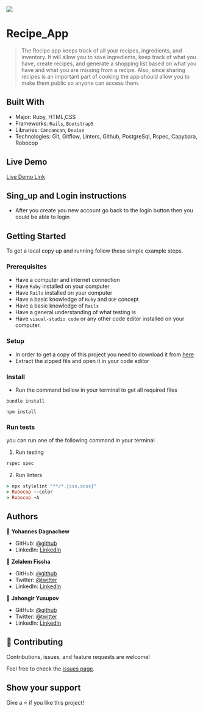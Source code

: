 ![](https://img.shields.io/badge/Microverse-blueviolet)

# Recipe_App

> The Recipe app keeps track of all your recipes, ingredients, and inventory. It will allow you to save ingredients, keep track of what you have, create recipes, and generate a shopping list based on what you have and what you are missing from a recipe. Also, since sharing recipes is an important part of cooking the app should allow you to make them public so anyone can access them.


## Built With

- Major: Ruby, HTML,CSS
- Frameworks: `Rails`, `Bootstrap5`
- Libraries: `Cancancan`, `Devise`
- Technologies: Git, Gitflow, Linters, Github, PostgreSql, Rspec, Capybara, Robocop

## Live Demo

[Live Demo Link]() 

## Sing_up and Login instructions
- After you create you new account go back to the login button then you could be able to login

## Getting Started
To get a local copy up and running follow these simple example steps.

### Prerequisites
- Have a computer and internet connection
- Have `Ruby` installed on your computer
- Have `Rails` installed on your computer
- Have a basic knowledge of `Ruby` and `OOP` concept
- Have a basic knowledge of `Rails`
- Have a general understanding of what testing is
- Have `visual-studio code` or any other code editor installed on your computer.

### Setup
- In order to get a copy of this project you need to download it from [here](https://github.com/jahongiry/)
- Extract the zipped file and open it in your code editor
### Install
- Run the command bellow in your terminal to get all required files
```
bundle install
```

```
npm install
```
### Run tests
you can run one of the following command in your terminal
1. Run testing
```Ruby
rspec spec
```
2. Run linters
```Ruby
> npx stylelint "**/*.{css,scss}"
> Rubocop --color
> Rubocop -A
```
## Authors

👤 **Yohannes Dagnachew**

- GitHub: [@github](https://github.com/yohannesdagnachew/Blog-app)
- LinkedIn: [LinkedIn](https://www.linkedin.com/in/yohannesdagnachew/)

👤 **Zelalem Fissha**

- GitHub: [@github](https://github.com/Zelalem1222)
- Twitter: [@twitter](https://twitter.com/Zelalem52236790)
- LinkedIn: [LinkedIn](https://twitter.com/Zelalem52236790)



👤 **Jahongir Yusupov**

- GitHub: [@github](https://github.com/jahongiry)
- Twitter: [@twitter](https://twitter.com/SafarAli999)
- LinkedIn: [LinkedIn](https://twitter.com/Zelalem52236790)

## 🤝 Contributing

Contributions, issues, and feature requests are welcome!

Feel free to check the [issues page](https://github.com/jahongiry/Recipes_app/issues).

## Show your support

Give a ⭐️ if you like this project!

